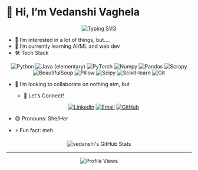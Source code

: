 # 👋 Hi, I’m Vedanshi Vaghela
<div align="center">
  <a href="https://git.io/typing-svg"><img src="https://readme-typing-svg.herokuapp.com?font=Fira+Code&pause=1000&color=15F74F&background=0000004D&center=true&vCenter=true&width=435&lines=%3CAI%2FML%3E;mATH+%26+Phy;Music" alt="Typing SVG" /></a>
</div>

- 👀 I’m interested in a lot of things, but....
- 🌱 I’m currently learning AI/ML and web dev
- 🛠️ Tech Stack

<div align="center">
  
  ![Python](https://img.shields.io/badge/-Python-3776AB?style=for-the-badge&logo=python&logoColor=white)
  ![Java (elementary)](https://img.shields.io/badge/Java-ED8B00?style=for-the-badge&logo=openjdk&logoColor=white)
  ![PyTorch](https://img.shields.io/badge/-PyTorch-EE4C2C?style=for-the-badge&logo=pytorch&logoColor=white)
  ![Numpy](https://img.shields.io/badge/-Numpy-013243?style=for-the-badge&logo=numpy&logoColor=white)
  ![Pandas](https://img.shields.io/badge/-Pandas-150458?style=for-the-badge&logo=pandas&logoColor=white)
  ![Scrapy](https://img.shields.io/badge/-Scrapy-228B22?style=for-the-badge&logo=scrapy&logoColor=white)
  ![BeautifulSoup](https://img.shields.io/badge/-bs4-483D8B?style=for-the-badge&logo=beautifulsoup&logoColor=white)
  ![Pillow](https://img.shields.io/badge/-Pillow-8A2BE2?style=for-the-badge&logo=pillow&logoColor=white)
  ![Scipy](https://img.shields.io/badge/-Scipy-4A4E69?style=for-the-badge&logo=scipy&logoColor=white)
  ![Scikit-learn](https://img.shields.io/badge/-sk--learn-FF6F61?style=for-the-badge&logo=sk-learn&logoColor=white)
  ![Git](https://img.shields.io/badge/-Git-F05032?style=for-the-badge&logo=git&logoColor=white)
  
  
</div>

- 💞️ I’m looking to collaborate on nothing atm, but
  - 🤝 Let's Connect!

  <div align="center">
    
    [![LinkedIn](https://img.shields.io/badge/-LinkedIn-0077B5?style=for-the-badge&logo=linkedin&logoColor=white)](https://www.linkedin.com/in/vedanshi-vaghela/)
    [![Email](https://img.shields.io/badge/-Email-D14836?style=for-the-badge&logo=gmail&logoColor=white)](mailto:vedanshi23@iiserb.ac.in)
    [![GitHub](https://img.shields.io/badge/-GitHub-181717?style=for-the-badge&logo=github&logoColor=white)](https://github.com/sonjaove)
    
  </div>

- 😄 Pronouns: She/Her
- ⚡ Fun fact: meh 
<div align="center">
  <img src="https://github-readme-stats.vercel.app/api?username=sonjaove&show_icons=true&theme=radical" alt="vedanshi's GitHub Stats" />
</div>

---

<div align="center">
  <img src="https://komarev.com/ghpvc/?username=sonjaove&color=blue" alt="Profile Views" />
</div>
<!---
sonjaove/sonjaove is a ✨ special ✨ repository because its `README.md` (this file) appears on your GitHub profile.
You can click the Preview link to take a look at your changes.
--->
